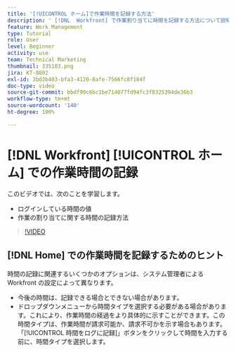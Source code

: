 ```yaml
---
title: '[!UICONTROL ホーム]で作業時間を記録する方法'
description: ' [!DNL  Workfront] で作業割り当てに時間を記録する方法について説明します。組織で記録時間が必要になる理由を理解します。'
feature: Work Management
type: Tutorial
role: User
level: Beginner
activity: use
team: Technical Marketing
thumbnail: 335103.png
jira: KT-8802
exl-id: 3bd3b403-bfa3-4120-8afe-7566fc8f184f
doc-type: video
source-git-commit: bbdf99c6bc1be714077fd94fc3f8325394de36b3
workflow-type: tm+mt
source-wordcount: '140'
ht-degree: 100%

---
```


# [!DNL Workfront] [!UICONTROL ホーム] での作業時間の記録

このビデオでは、次のことを学習します。

* ログインしている時間の値
* 作業の割り当てに関する時間の記録方法

>[!VIDEO](https://video.tv.adobe.com/v/335103/?quality=12&learn=on&enablevpops=1)

## [!DNL Home] での作業時間を記録するためのヒント

時間の記録に関連するいくつかのオプションは、システム管理者による Workfront の設定によって異なります。

* 今後の時間は、記録できる場合とできない場合があります。
* ドロップダウンメニューから時間タイプを選択する必要がある場合があります。これにより、作業時間の経過をより具体的に示すことができます。この時間タイプは、作業時間が請求可能か、請求不可かを示す場合もあります。「[!UICONTROL 時間をログに記録]」ボタンをクリックして時間を入力する前に、時間タイプを選択します。

<!--
learn more URLs
-->
